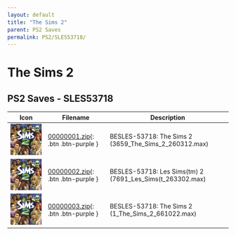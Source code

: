 ```yaml
---
layout: default
title: "The Sims 2"
parent: PS2 Saves
permalink: PS2/SLES53718/
---
```

# The Sims 2

## PS2 Saves - SLES53718

| Icon | Filename | Description |
|------|----------|-------------|
| ![The Sims 2](icon0.png) | [00000001.zip](00000001.zip){: .btn .btn-purple } | BESLES-53718: The Sims 2 (3659_The_Sims_2_260312.max) |
| ![The Sims 2](icon0.png) | [00000002.zip](00000002.zip){: .btn .btn-purple } | BESLES-53718: Les Sims(tm) 2 (7691_Les_Sims(t_263302.max) |
| ![The Sims 2](icon0.png) | [00000003.zip](00000003.zip){: .btn .btn-purple } | BESLES-53718: The Sims 2 (1_The_Sims_2_661022.max) |
